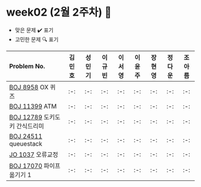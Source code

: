 
# week02 (2월 2주차) :pencil:

- 맞은 문제 :heavy_check_mark: 표기
- 고민한 문제 :mag: 표기



|Problem No.|김민호|성민기|이규빈|이서영|이윤주|장현영|정다운|조아름|
|:---------------------------|:-----:|:-----:|:-----:|:-----:|:-----:|:-----:|:-----:|:-----:|
|[BOJ 8958](https://www.acmicpc.net/problem/8958) OX 퀴즈|:-:|:-:|:-:|:-:|:-:|:-:|:-:|:-:|
|[BOJ 11399](https://www.acmicpc.net/problem/11399) ATM|:-:|:-:|:-:|:-:|:-:|:-:|:-:|:-:|
|[BOJ 12789](https://www.acmicpc.net/problem/12789) 도키도키 간식드리미|:-:|:-:|:-:|:-:|:-:|:-:|:-:|:-:|
|[BOJ 24511](https://www.acmicpc.net/problem/24511) queuestack|:-:|:-:|:-:|:-:|:-:|:-:|:-:|:-:|
|[JO 1037](https://www.jungol.co.kr/problem/1037) 오류교정|:-:|:-:|:-:|:-:|:-:|:-:|:-:|:-:|
|[BOJ 17070](https://www.acmicpc.net/problem/17070) 파이프 옮기기 1|:-:|:-:|:-:|:-:|:-:|:-:|:-:|:-:|
